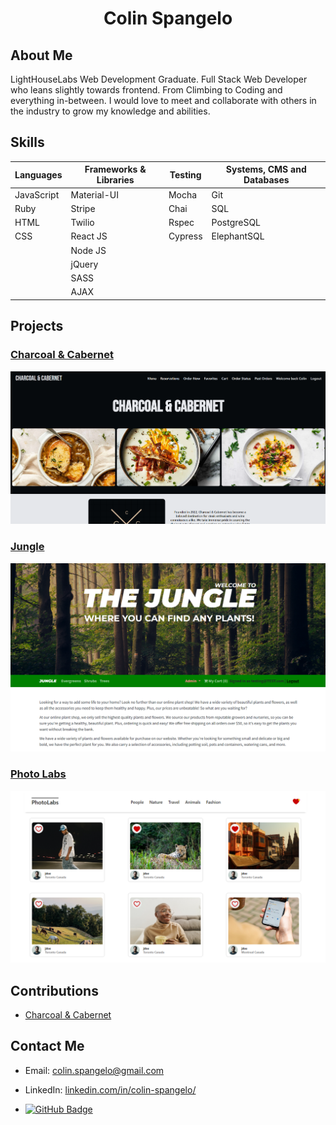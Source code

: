 # <center>Colin Spangelo</center>


## About Me

LightHouseLabs Web Development Graduate. Full Stack Web Developer who leans slightly towards frontend. From Climbing to Coding and everything in-between. I would love to meet and collaborate with others in the industry to grow my knowledge and abilities.

## Skills

| Languages | Frameworks & Libraries | Testing | Systems, CMS and Databases
| ----------- | ----------- | ----------- | ----------- |
| JavaScript | Material-UI     | Mocha | Git |
| Ruby       | Stripe  | Chai | SQL |
| HTML       | Twilio  | Rspec | PostgreSQL |
| CSS        | React JS | Cypress | ElephantSQL |
|            | Node JS | | |
|            | jQuery | | |
|            | SASS | | |
|            | AJAX | | |

## Projects

### [Charcoal & Cabernet](https://github.com/codingMadeSimple/Charcoal-Cabernet)

<a href="https://github.com/codingMadeSimple/Charcoal-Cabernet">![Home Page](https://github.com/NeonWaffles222/Charcoal-Cabernet/blob/master/docs/Top%20of%20Homepage.png?raw=true "Home Page")</a>

### [Jungle](https://github.com/codingMadeSimple/jungle)

<a href="https://github.com/codingMadeSimple/jungle">![Logged in User](https://github.com/codingMadeSimple/jungle/blob/master/docs/UserLoggedIn.png?raw=true "User Logged In")</a>

### [Photo Labs](https://github.com/codingMadeSimple/lastPhotoLabs)

<a href="https://github.com/codingMadeSimple/lastPhotoLabs">!["Once a photo has been favorited there will be an indicator that shows up in the Navigation Bar."](https://github.com/codingMadeSimple/lastPhotoLabs/blob/master/docs/IndicatorForFavorite.png?raw=true)</a>

## Contributions

- [Charcoal & Cabernet](https://github.com/codingMadeSimple/Charcoal-Cabernet)

## Contact Me

- Email: colin.spangelo@gmail.com
- LinkedIn: [linkedin.com/in/colin-spangelo/](https://linkedin.com/in/colin-spangelo)

- [![GitHub Badge](https://img.shields.io/github/followers/codingMadeSimple?label=Follow&style=social)](https://github.com/codingMadeSimple)

<!--
**codingMadeSimple/codingMadeSimple** is a ✨ _special_ ✨ repository because its `README.md` (this file) appears on your GitHub profile.

Here are some ideas to get you started:

- 🔭 I’m currently working on ...
- 🌱 I’m currently learning ...
- 👯 I’m looking to collaborate on ...
- 🤔 I’m looking for help with ...
- 💬 Ask me about ...
- 📫 How to reach me: ...
- 😄 Pronouns: ...
- ⚡ Fun fact: ...
-->
